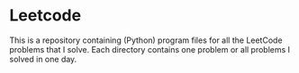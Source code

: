 # Leetcode

This is a repository containing (Python) program files for all the LeetCode problems that I solve. Each directory contains one problem or all problems I solved in one day.
